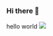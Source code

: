 ### Hi there 👋
hello world
<img src="https://i.imgur.com/NmI3q8D.gif">
<a href= "https://github-readme-streak-stats.herokuapp.com?user=MoisesMonter&theme=midnight-purple&hide_border=true&date_format=%5BY.%5Dn.j&fire=3973DD&ring=6402DD&dates=3973DD">

